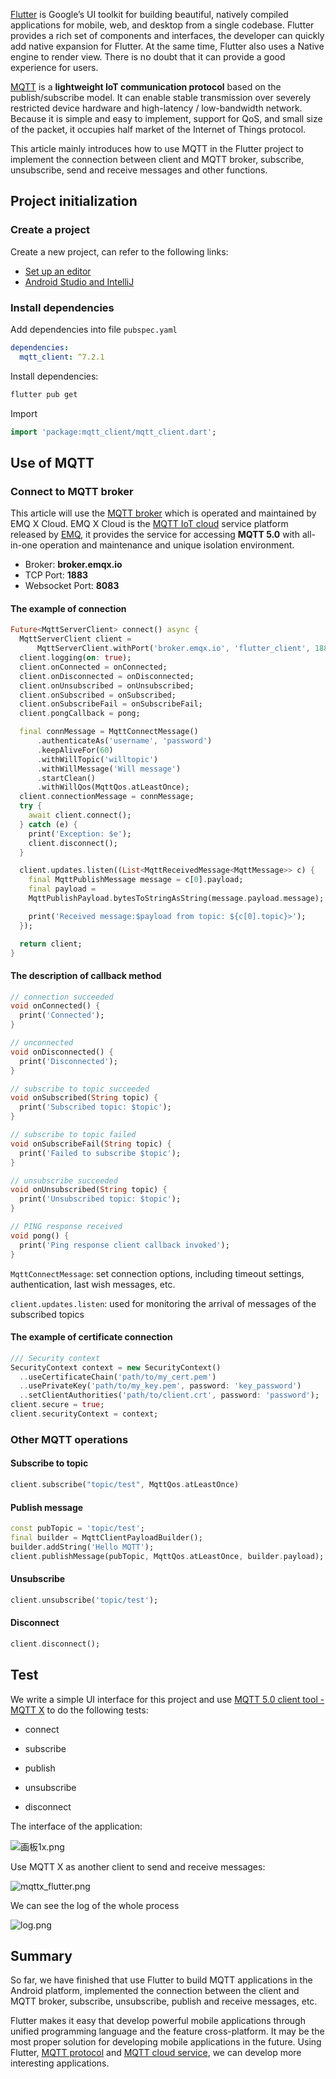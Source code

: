 [Flutter](https://flutter.dev/) is Google’s UI toolkit for building beautiful, natively compiled applications for mobile, web, and desktop from a single codebase. Flutter provides a rich set of components and interfaces, the developer can quickly add native expansion for Flutter. At the same time, Flutter also uses a Native engine to render view. There is no doubt that it can provide a good experience for users.

[MQTT](https://www.emqx.com/en/mqtt) is a **lightweight IoT communication protocol** based on the publish/subscribe model. It can enable stable transmission over severely restricted device hardware and high-latency / low-bandwidth network. Because it is simple and easy to implement, support for QoS, and small size of the packet, it occupies half market of the Internet of Things protocol.

This article mainly introduces how to use MQTT in the Flutter project to implement the connection between client and MQTT broker, subscribe, unsubscribe, send and receive messages and other functions.



## Project initialization

### Create a project

Create a new project, can refer to the following links:

- [Set up an editor](https://flutter.dev/docs/get-started/editor?tab=androidstudio)
- [Android Studio and IntelliJ](https://flutter.dev/docs/development/tools/android-studio)

### Install dependencies

Add dependencies into file `pubspec.yaml` 

```yaml
dependencies: 
  mqtt_client: ^7.2.1
```

Install dependencies:

```bash
flutter pub get
```

Import

```dart
import 'package:mqtt_client/mqtt_client.dart';
```



## Use of MQTT

### Connect to MQTT broker

This article will use the [MQTT broker](https://www.emqx.com/en/products/emqx) which is operated and maintained by EMQ X Cloud. EMQ X Cloud is the [MQTT IoT cloud](https://www.emqx.com/en/cloud) service platform released by [EMQ](https://www.emqx.com/en), it provides the service for accessing **MQTT 5.0** with all-in-one operation and maintenance and unique isolation environment.

- Broker: **broker.emqx.io**
- TCP Port: **1883**
- Websocket Port: **8083**

#### The example of connection

```dart
Future<MqttServerClient> connect() async {
  MqttServerClient client =
      MqttServerClient.withPort('broker.emqx.io', 'flutter_client', 1883);
  client.logging(on: true);
  client.onConnected = onConnected;
  client.onDisconnected = onDisconnected;
  client.onUnsubscribed = onUnsubscribed;
  client.onSubscribed = onSubscribed;
  client.onSubscribeFail = onSubscribeFail;
  client.pongCallback = pong;

  final connMessage = MqttConnectMessage()
      .authenticateAs('username', 'password')
      .keepAliveFor(60)
      .withWillTopic('willtopic')
      .withWillMessage('Will message')
      .startClean()
      .withWillQos(MqttQos.atLeastOnce);
  client.connectionMessage = connMessage;
  try {
    await client.connect();
  } catch (e) {
    print('Exception: $e');
    client.disconnect();
  }

  client.updates.listen((List<MqttReceivedMessage<MqttMessage>> c) {
    final MqttPublishMessage message = c[0].payload;
    final payload =
    MqttPublishPayload.bytesToStringAsString(message.payload.message);

    print('Received message:$payload from topic: ${c[0].topic}>');
  });

  return client;
}
```

#### The description of callback method 

```dart
// connection succeeded
void onConnected() {
  print('Connected');
}

// unconnected
void onDisconnected() {
  print('Disconnected');
}

// subscribe to topic succeeded
void onSubscribed(String topic) {
  print('Subscribed topic: $topic');
}

// subscribe to topic failed
void onSubscribeFail(String topic) {
  print('Failed to subscribe $topic');
}

// unsubscribe succeeded
void onUnsubscribed(String topic) {
  print('Unsubscribed topic: $topic');
}

// PING response received
void pong() {
  print('Ping response client callback invoked');
}
```

`MqttConnectMessage`: set connection options, including timeout settings, authentication, last wish messages, etc.

`client.updates.listen`: used for monitoring the arrival of messages of the subscribed topics 

#### The example of certificate connection

```dart
/// Security context
SecurityContext context = new SecurityContext()
  ..useCertificateChain('path/to/my_cert.pem')
  ..usePrivateKey('path/to/my_key.pem', password: 'key_password')
  ..setClientAuthorities('path/to/client.crt', password: 'password');
client.secure = true;
client.securityContext = context;
```

### Other MQTT operations

#### Subscribe to topic

```dart
client.subscribe("topic/test", MqttQos.atLeastOnce)
```

#### Publish message

```dart
const pubTopic = 'topic/test';
final builder = MqttClientPayloadBuilder();
builder.addString('Hello MQTT');
client.publishMessage(pubTopic, MqttQos.atLeastOnce, builder.payload);
```

#### Unsubscribe

```dart
client.unsubscribe('topic/test');
```

#### Disconnect

```dart
client.disconnect();
```



## Test

We write a simple UI interface for this project and use [MQTT 5.0 client tool - MQTT X](https://mqttx.app/) to do the following tests:

- connect

- subscribe

- publish

- unsubscribe

- disconnect

The interface of the application:

![画板1x.png](https://static.emqx.net/images/4aeb38a0dc6b0329164a91fc38e572cc.png)

Use MQTT X as another client to send and receive messages:

![mqttx_flutter.png](https://static.emqx.net/images/b46731e7278ad148a0bfe3cc0890138b.png)


We can see the log of the whole process

![log.png](https://static.emqx.net/images/97230919d8c8eddd3c88003e67c9ad1b.png)

## Summary

So far, we have finished that use Flutter to build MQTT applications in the Android platform, implemented the connection between the client and MQTT broker, subscribe, unsubscribe, publish and receive messages, etc.

Flutter makes it easy that develop powerful mobile applications through unified programming language and the feature cross-platform. It may be the most proper solution for developing mobile applications in the future. Using Flutter, [MQTT protocol](https://www.emqx.com/en/mqtt) and [MQTT cloud service](https://www.emqx.com/en/cloud), we can develop more interesting applications.
